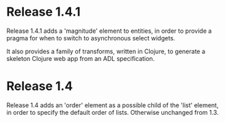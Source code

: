 # Release 1.4.1

Release 1.4.1 adds a 'magnitude' element to entities, in order to provide a pragma for when
to switch to asynchronous select widgets.

It also provides a family of transforms, written in Clojure, to generate a skeleton Clojure
web app from an ADL specification.

# Release 1.4

Release 1.4 adds an 'order' element as a possible child of the 'list' element, in order to specify
the default order of lists. Otherwise unchanged from 1.3.
